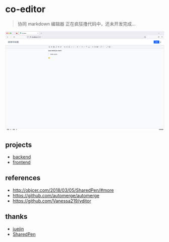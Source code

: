 # co-editor

> 协同 markdown 编辑器
> 正在疯狂撸代码中，还未开发完成...

![shot](./shot.png)

## projects

- [backend](./projects/backend)
- [frontend](./projects/frontend)

## references

- http://objcer.com/2018/03/05/SharedPen/#more
- https://github.com/automerge/automerge
- https://github.com/Vanessa219/vditor

## thanks

- [juejin](https://juejin.cn/)
- [SharedPen](http://objcer.com/2018/03/05/SharedPen/#more)
